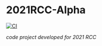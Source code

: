 # 2021RCC-Alpha

[![CI](https://github.com/team5308/2021RCC-Alpha/actions/workflows/main.yml/badge.svg)](https://github.com/team5308/2021RCC-Alpha/actions/workflows/main.yml)

*code project developed for 2021 RCC*

